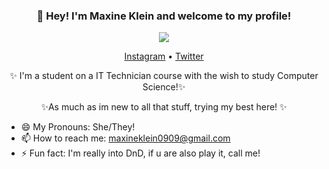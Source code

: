 <h3 align="center">👋 Hey! I'm Maxine Klein and welcome to my profile!</h3>
<div align="center">
	<img src="https://images.unsplash.com/photo-1470115636492-6d2b56f9146d?ixlib=rb-1.2.1&auto=format&fit=crop&w=1600&h=500&q=60">
</div>
<p align="center">
  <a href="https://www.instagram.com/max.the.virgo/">Instagram</a> •
  <a href="https://twitter.com/maxine_kgs">Twitter</a>
</p>
<p align="center">
 ✨ I'm a student on a IT Technician course with the wish to study Computer Science!✨
 <p align="center">
 ✨As much as im new to all that stuff, trying my best here! ✨
</p>

- 😄 My Pronouns: She/They!
- 📫 How to reach me: [maxineklein0909@gmail.com](mailto:maxineklein0909@gmail.com)
- ⚡ Fun fact: I'm really into DnD, if u are also play it, call me!

<!--
https://github.com/MaxKGS/MaxKGS/blob/main/tumblr_nqxbreqwLO1u9grhgo3_500.gif
